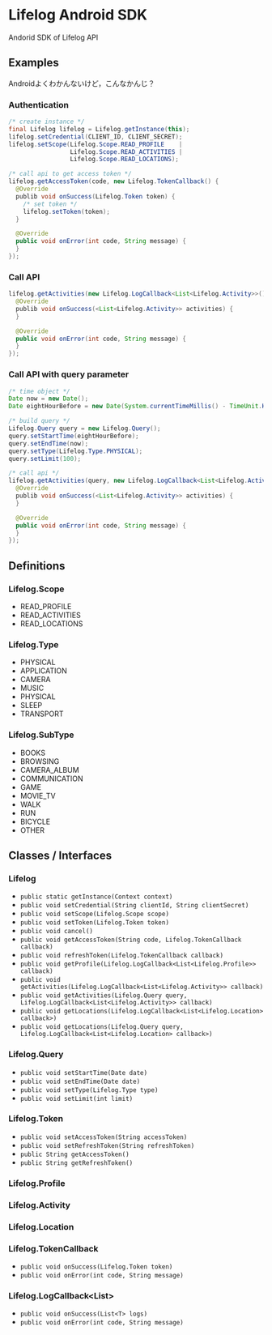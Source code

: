 Lifelog Android SDK
=========================

Andorid SDK of Lifelog API



## Examples
Androidよくわかんないけど，こんなかんじ？

### Authentication
```java
/* create instance */
final Lifelog lifelog = Lifelog.getInstance(this);
lifelog.setCredential(CLIENT_ID, CLIENT_SECRET);
lifelog.setScope(Lifelog.Scope.READ_PROFILE    |
                 Lifelog.Scope.READ_ACTIVITIES |
                 Lifelog.Scope.READ_LOCATIONS);

/* call api to get access token */
lifelog.getAccessToken(code, new Lifelog.TokenCallback() {
  @Override
  publib void onSuccess(Lifelog.Token token) {
    /* set token */
    lifelog.setToken(token);
  }

  @Override
  public void onError(int code, String message) {
  }
});
```

### Call API
```java
lifelog.getActivities(new Lifelog.LogCallback<List<Lifelog.Activity>>() {
  @Override
  publib void onSuccess(<List<Lifelog.Activity>> activities) {
  }

  @Override
  public void onError(int code, String message) {
  }
});
```

### Call API with query parameter
```java
/* time object */
Date now = new Date();
Date eightHourBefore = new Date(System.currentTimeMillis() - TimeUnit.HOURS.toMillis(8));

/* build query */
Lifelog.Query query = new Lifelog.Query();
query.setStartTime(eightHourBefore);
query.setEndTime(now);
query.setType(Lifelog.Type.PHYSICAL);
query.setLimit(100);

/* call api */
lifelog.getActivities(query, new Lifelog.LogCallback<List<Lifelog.Activity>>() {
  @Override
  publib void onSuccess(<List<Lifelog.Activity>> activities) {
  }

  @Override
  public void onError(int code, String message) {
  }
});
```


## Definitions

### Lifelog.Scope
- READ_PROFILE
- READ_ACTIVITIES
- READ_LOCATIONS

### Lifelog.Type
- PHYSICAL
- APPLICATION
- CAMERA
- MUSIC
- PHYSICAL
- SLEEP
- TRANSPORT

### Lifelog.SubType
- BOOKS
- BROWSING
- CAMERA_ALBUM
- COMMUNICATION
- GAME
- MOVIE_TV
- WALK
- RUN
- BICYCLE
- OTHER


## Classes / Interfaces

### Lifelog
- `public static getInstance(Context context)`
- `public void setCredential(String clientId, String clientSecret)`
- `public void setScope(Lifelog.Scope scope)`
- `public void setToken(Lifelog.Token token)`
- `public void cancel()`
- `public void getAccessToken(String code, Lifelog.TokenCallback callback)`
- `public void refreshToken(Lifelog.TokenCallback callback)`
- `public void getProfile(Lifelog.LogCallback<List<Lifelog.Profile>> callback)`
- `public void getActivities(Lifelog.LogCallback<List<Lifelog.Activity>> callback)`
- `public void getActivities(Lifelog.Query query, Lifelog.LogCallback<List<Lifelog.Activity>> callback)`
- `public void getLocations(Lifelog.LogCallback<List<Lifelog.Location> callback>)`
- `public void getLocations(Lifelog.Query query, Lifelog.LogCallback<List<Lifelog.Location> callback>)`

### Lifelog.Query
- `public void setStartTime(Date date)`
- `public void setEndTime(Date date)`
- `public void setType(Lifelog.Type type)`
- `public void setLimit(int limit)`

### Lifelog.Token
- `public void setAccessToken(String accessToken)`
- `public void setRefreshToken(String refreshToken)`
- `public String getAccessToken()`
- `public String getRefreshToken()`

### Lifelog.Profile

### Lifelog.Activity

### Lifelog.Location

### Lifelog.TokenCallback
- `public void onSuccess(Lifelog.Token token)`
- `public void onError(int code, String message)`

### Lifelog.LogCallback<List<T>>
- `public void onSuccess(List<T> logs)`
- `public void onError(int code, String message)`

